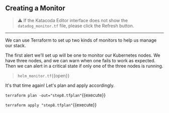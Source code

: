## Creating a Monitor

> ⚠️ If the Katacoda Editor interface does not show the `datadog_monitor.tf` file, please click the <i class="fa fa-sync"></i> Refresh button.

---

We can use Terraform to set up two kinds of monitors to help us manage our stack.

The first alert we’ll set up will be one to monitor our Kubernetes nodes. We have three nodes, and we can warn when one fails to work as expected. Then we can alert in a critical state if only one of the three nodes is running.

> `helm_monitor.tf`{{open}}

It's that time again! Let's plan and apply accordingly.

`terraform plan -out="step8.tfplan"`{{execute}}

`terraform apply "step8.tfplan"`{{execute}}
